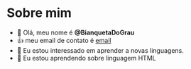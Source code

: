 # Sobre mim
- 👋 Olá, meu nome é **@BianquetaDoGrau**
- 👍 meu email de contato é [email](bianca.victoriapradoda.rosa@escola.pr.gov.br)
- 👀 Eu estou interessado em aprender a novas linguagens.
- 🌱 Eu estou aprendendo sobre linguagem HTML

